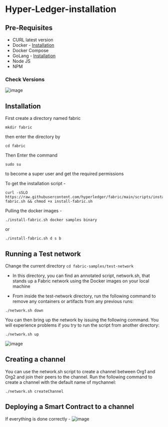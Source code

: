 # Hyper-Ledger-installation
## Pre-Requisites 
- CURL latest version
- Docker - [Installation](https://github.com/DamanAhuja/Docker.git)
- Docker Compose
- GoLang - [Installation](https://github.com/KRIISHSHARMA/go-installation.git)
- Node JS
- NPM
### Check Versions 
![image](https://github.com/DamanAhuja/Hyper-Ledger-installation/assets/142963733/b8ecc4f6-b626-4f71-b461-fbe3b7c4bdbf)
## Installation
First create a directory named fabric
```
mkdir fabric
```
then enter the directory by 
```
cd fabric
```
Then Enter the command
```
sudo su
```
to become a super user and get the required permissions

To get the installation script - 
```
curl -sSLO https://raw.githubusercontent.com/hyperledger/fabric/main/scripts/install-fabric.sh && chmod +x install-fabric.sh
```
Pulling the docker images - 
```
./install-fabric.sh docker samples binary
```
or
```
./install-fabric.sh d s b
```
## Running a Test network
Change the current directory
```cd fabric-samples/test-network```
- In this directory, you can find an annotated script, network.sh, that stands up a Fabric network using the Docker images on your local machine

- From inside the test-network directory, run the following command to remove any containers or artifacts from any previous runs:
```
./network.sh down
```
You can then bring up the network by issuing the following command. You will experience problems if you try to run the script from another directory:
```
./network.sh up
```
![image](https://github.com/DamanAhuja/Hyper-Ledger-installation/assets/142963733/46e8d061-2820-40a7-9f01-dbe61403a164)
## Creating a channel
You can use the network.sh script to create a channel between Org1 and Org2 and join their peers to the channel. Run the following command to create a channel with the default name of mychannel:
```
./network.sh createChannel
```
## Deploying a Smart Contract to a channel
If everything is done correctly - 
![image](https://github.com/DamanAhuja/Hyper-Ledger-installation/assets/142963733/4644140d-3d01-46ba-b210-efc2aeb13865)

